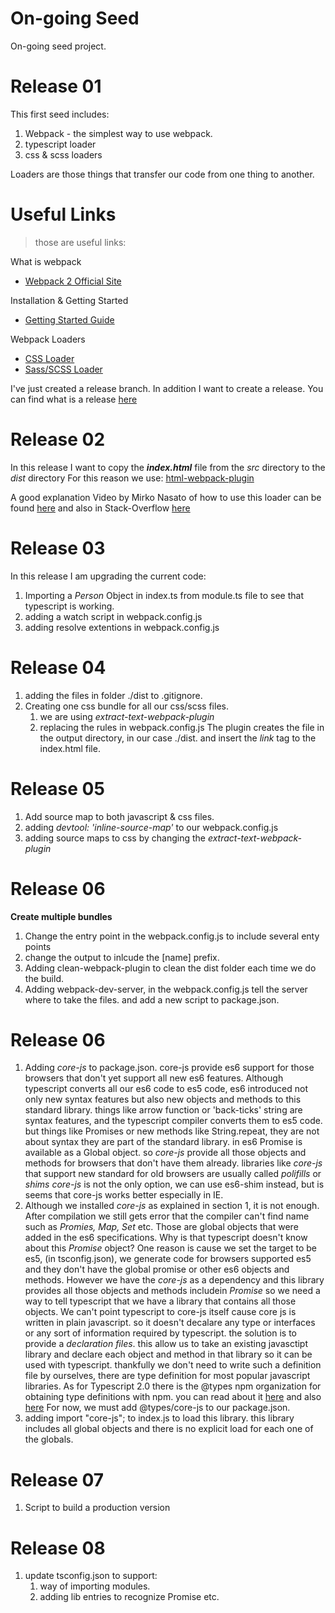 On-going Seed
===================
On-going seed project.

# Release 01
This first seed includes:

 1. Webpack - the simplest way to use webpack.
 2. typescript loader
 3. css & scss loaders

Loaders are those things that transfer our code from one thing to another.

# Useful Links

> those are useful links:

What is webpack
  - [Webpack 2 Official Site](https://webpack.js.org/)

Installation & Getting Started
  - [Getting Started Guide](https://webpack.js.org/guides/getting-started/)

Webpack Loaders
  - [CSS Loader](https://webpack.js.org/guides/asset-management/)
  - [Sass/SCSS Loader](https://webpack.js.org/loaders/sass-loader/)

I've just created a release branch. In addition I want to create a release.
You can find what is a release [here](https://help.github.com/articles/creating-releases/)

Release 02
==========
In this release I want to copy the ***index.html*** file from the *src* directory to the *dist* directory
For this reason we use: [html-webpack-plugin](https://github.com/jantimon/html-webpack-plugin)

A good explanation Video by Mirko Nasato of how to use this loader can be found [here](https://www.youtube.com/watch?v=lPhZW8ZyUA4&list=PLgGUMhSgtxJyIQ4vI3BzlCzZLHL79Ew6p&index=5) and also in Stack-Overflow [here](https://stackoverflow.com/questions/32155154/webpack-config-how-to-just-copy-the-index-html-to-the-dist-folder/34925111)

Release 03
=========
In this release I am upgrading the current code:

 1. Importing a *Person* Object in index.ts from module.ts file to see that typescript is working.
 2. adding a watch script in webpack.config.js
 3. adding resolve extentions in webpack.config.js

Release 04
==========

 1. adding the files in folder  ./dist to .gitignore.
 2. Creating one css bundle for all our css/scss files.
	 1. we are using *extract-text-webpack-plugin*
	 2. replacing the rules in webpack.config.js
The plugin creates the file in the output directory, in our case ./dist. and insert the *link* tag to the index.html file.

Release 05
==========

 1. Add source map to both javascript & css files.
 2. adding *devtool: 'inline-source-map'* to our webpack.config.js
 3. adding source maps to css by changing the *extract-text-webpack-plugin*

Release 06
==========
**Create multiple bundles**

 1. Change the entry point in the webpack.config.js to include several enty points
 2. change the output to inlcude the [name] prefix.
 3. Adding clean-webpack-plugin to clean the dist folder each time we do the build.
 4. Adding webpack-dev-server, in the webpack.config.js tell the server where to take the files. and add
    a new script to package.json.

Release 06
==========
 1. Adding *core-js* to package.json.
	 core-js provide es6 support for those browsers that don't yet support all new es6 features. Although typescript converts all our es6 code to es5 code, es6 introduced not only new syntax features but also new objects and methods to this standard library. things like arrow function or 'back-ticks' string are syntax features, and the typescript compiler converts them to es5 code. but things like Promises or new methods like String.repeat, they are not about syntax they are part of the standard library. in es6 Promise is available as a Global object. so *core-js* provide all those objects and methods for browsers that don't have them already.
libraries like *core-js* that support new standard for old browsers are usually called *polifills* or *shims* *core-js* is not the only option, we can use es6-shim instead, but is seems that core-js works better especially in IE.
 2. Although we installed *core-js* as explained in section 1, it is not enough. After compilation we still gets error that the compiler can't find name such as *Promies, Map, Set* etc. Those are global objects that were added in the es6 specifications. Why is that typescript doesn't know about this *Promise* object? One reason is cause we set the target to be es5, (in tsconfig.json), we generate code for browsers supported es5 and they don't have the global promise or other es6 objects and methods.  However we have the *core-js* as a dependency and this library provides all those objects and methods includein *Promise* so we need a way to tell typescript that we have a library that contains all those objects. We can't point typescript to core-js itself cause core js is written in plain javascript. so it doesn't decalare any type or interfaces or any sort of information required by typescript. the solution is to provide a *declaration files*. this allow us to take an existing javasctipt library and declare each object and method in that library so it can be used with typescript. thankfully we don't need to write such a definition file by ourselves, there are type definition for most popular javascript libraries. As for Typescript 2.0 there is the @types npm organization for obtaining type definitions with npm.
 you can read about it [here](https://blogs.msdn.microsoft.com/typescript/2016/06/15/the-future-of-declaration-files/) and also [here](https://stackoverflow.com/questions/37548066/typescript-typings-in-npm-types-org-packages)
 For now, we must add @types/core-js to our package.json.
 3. adding import "core-js"; to index.js to load this library. this library includes all global objects and there is no explicit load for each one of the globals.

Release 07
==========

 1. Script to build a production version

 Release 08
 ==========

  1. update tsconfig.json to support:
        1. way of importing modules.
        2. adding lib entries to recognize Promise etc.